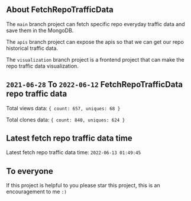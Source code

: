 ## About FetchRepoTrafficData

The `main` branch project can fetch specific repo everyday traffic data and save them in the MongoDB.

The `apis` branch project can expose the apis so that we can get our repo historical traffic data.

The `visualization` branch project is a frontend project that can make the repo traffic data visualization.

## `2021-06-28` To `2022-06-12` FetchRepoTrafficData repo traffic data

Total views data: `{ count: 657, uniques: 68 }`

Total clones data: `{ count: 840, uniques: 624 }`

## Latest fetch repo traffic data time

Latest fetch repo traffic data time: `2022-06-13 01:49:45`

## To everyone

If this project is helpful to you please star this project, this is an encouragement to me `:)`



